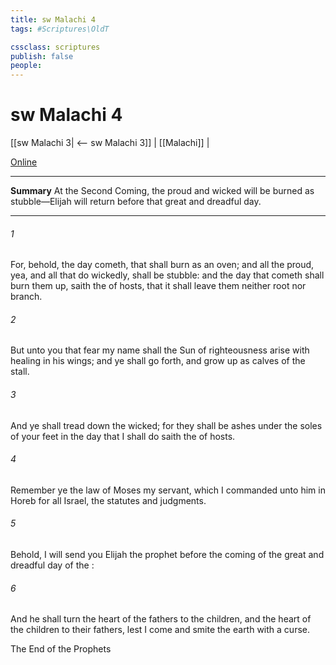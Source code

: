 ```yaml
---
title: sw Malachi 4
tags: #Scriptures\OldT

cssclass: scriptures
publish: false
people:
---
```


# sw Malachi 4
[[sw Malachi 3| <-- sw Malachi 3]] | [[Malachi]] |

[Online](https://churchofjesuschrist.org/study/scriptures/ot/mal/4?lang=eng)

---
__Summary__
At the Second Coming, the proud and wicked will be burned as stubble—Elijah will return before that great and dreadful day.

---
###### 1 
For, behold, the day cometh, that shall burn as an oven; and all the proud, yea, and all that do wickedly, shall be stubble: and the day that cometh shall burn them up, saith the  of hosts, that it shall leave them neither root nor branch.

###### 2 
But unto you that fear my name shall the Sun of righteousness arise with healing in his wings; and ye shall go forth, and grow up as calves of the stall.

###### 3 
And ye shall tread down the wicked; for they shall be ashes under the soles of your feet in the day that I shall do  saith the  of hosts.

###### 4 
Remember ye the law of Moses my servant, which I commanded unto him in Horeb for all Israel,  the statutes and judgments.

###### 5 
Behold, I will send you Elijah the prophet before the coming of the great and dreadful day of the :

###### 6 
And he shall turn the heart of the fathers to the children, and the heart of the children to their fathers, lest I come and smite the earth with a curse.

The End of the Prophets

